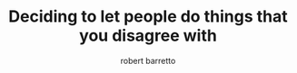 ---
layout: gist
published: true
author: robert barretto
categories: organization
doclocation: http://freakonomics.com/podcast/become-c-e-o/
doctitle: How to Become a C.E.O.
docauthor: Stephen J. Dubner / Mark Zuckerberg
docquote: A huge part of how Facebook works is giving a large amount of freedom to our engineers at the company, and to people who use the product to make with it what they will. And trusting people to do that, rather than —— I think it’s hard every day. Because when you’re running something, you, of course, have the ability to make as many of the decisions as you would like. The real art is not — not when you know that you have someone who is a superstar, who is going to make great decisions, but deciding to let people do things that you disagree with, because on principle, and it’s just going to free up more creativity and people will feel like there’s more potential to try different things in the future that may be better, if you let them go do those things, even if you disagree with them.
title: Deciding to let people do things that you disagree with
image: 
---
